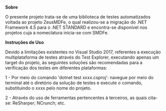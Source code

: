 **Sobre**

O presente projeto trata-se de uma biblioteca de testes automatizados voltada ao projeto ZeusMDFe, o qual realizou-se a migração do .NET Framework 4.5 para o .NET STANDARD e encontra-se disponível nos projetos cuja a nomeclatura inicia-se com SMDFe.

**Instruções de Uso**

Devido a limitações existentes no Visual Studio 2017, referentes a execução multiplataforma de testes através do Test Explorer, executando apenas um target do projeto, às seguintes soluções são recomendadas para a verificação dos testes em diferentes plataformas:

1 - Por meio do comando 'dotnet test xxxx.csproj': navegue por meio do terminal até o diretório da solução de testes e execute o comando, substituindo o xxxx pelo nome do projeto.

2 - Através do uso de ferramentas pertencentes à terceiros, as quais cita-se: ReSharper; NCrunch; etc.
